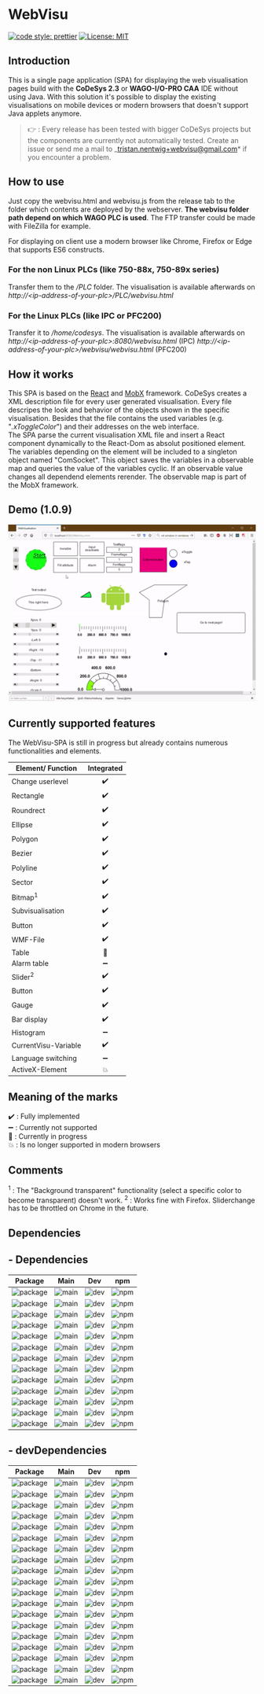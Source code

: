 # WebVisu
[![code style: prettier](https://img.shields.io/badge/code_style-prettier-ff69b4.svg?style=flat-square)](https://github.com/prettier/prettier)
[![License: MIT](https://img.shields.io/badge/License-MIT-yellow.svg)](https://opensource.org/licenses/MIT)
## Introduction

This is a single page application (SPA) for displaying the web visualisation pages build with the **CoDeSys 2.3** or **WAGO-I/O-PRO CAA** IDE without using Java. With this solution it's possible to display the existing visualisations on mobile devices or modern browsers that doesn't support Java applets anymore.

> :point_right: : Every release has been tested with bigger CoDeSys projects but the components are currently not automatically tested. Create an issue or send me a mail to \_tristan.nentwig+webvisu@gmail.com* if you encounter a problem.

## How to use

Just copy the webvisu.html and webvisu.js from the release tab to the folder which contents are deployed by the webserver. **The webvisu folder path depend on which WAGO PLC is used**. The FTP transfer could be made with FileZilla for example.

For displaying on client use a modern browser like Chrome, Firefox or Edge that supports ES6 constructs.

### For the non Linux PLCs (like 750-88x, 750-89x series)

Transfer them to the _/PLC_ folder. The visualisation is available afterwards on  
_http://\<ip-address-of-your-plc>/PLC/webvisu.html_

### For the Linux PLCs (like IPC or PFC200)

Transfer it to _/home/codesys_. The visualisation is available afterwards on  
_http://\<ip-address-of-your-plc>:8080/webvisu.html_ (IPC)
_http://\<ip-address-of-your-plc>/webvisu/webvisu.html_ (PFC200)

## How it works

This SPA is based on the [React](https://github.com/facebook/react) and [MobX](https://github.com/mobxjs/mobx) framework. CoDeSys creates a XML description file for every user generated visualisation. Every file descripes the look and behavior of the objects shown in the specific visualisation. Besides that the file contains the used variables (e.g. "_.xToggleColor_") and their addresses on the web interface.  
The SPA parse the current visualisation XML file and insert a React component dynamically to the React-Dom as absolut positioned element. The variables depending on the element will be included to a singleton object named "ComSocket". This object saves the variables in a observable map and queries the value of the variables cyclic. If an observable value changes all dependend elements rerender. The observable map is part of the MobX framework.

## Demo (1.0.9)

<p align="center"> 
<img src="./img/demo.gif">
</p>

## Currently supported features

The WebVisu-SPA is still in progress but already contains numerous functionalities and elements.

| Element/ Function    |     Integrated     |
| -------------------- | :----------------: |
| Change userlevel     | :heavy_check_mark: |
| Rectangle            | :heavy_check_mark: |
| Roundrect            | :heavy_check_mark: |
| Ellipse              | :heavy_check_mark: |
| Polygon              | :heavy_check_mark: |
| Bezier               | :heavy_check_mark: |
| Polyline             | :heavy_check_mark: |
| Sector               | :heavy_check_mark: |
| Bitmap<sup>1</sup>   | :heavy_check_mark: |
| Subvisualisation     | :heavy_check_mark: |
| Button               | :heavy_check_mark: |
| WMF-File             | :heavy_check_mark: |
| Table                |      :wrench:      |
| Alarm table          | :heavy_minus_sign: |
| Slider<sup>2</sup>   | :heavy_check_mark: |
| Button               | :heavy_check_mark: |
| Gauge                | :heavy_check_mark: |
| Bar display          | :heavy_check_mark: |
| Histogram            | :heavy_minus_sign: |
| CurrentVisu-Variable | :heavy_check_mark: |
| Language switching   | :heavy_minus_sign: |
| ActiveX-Element      |    :collision:     |

## Meaning of the marks

:heavy_check_mark: : Fully implemented  
:heavy_minus_sign: : Currently not supported  
:wrench: : Currently in progress  
:collision: : Is no longer supported in modern browsers

## Comments

<sup>1</sup> : The "Background transparent" functionality (select a specific color to become transparent) doesn't work.
<sup>2</sup> : Works fine with Firefox. Sliderchange has to be throttled on Chrome in the future.

## Dependencies

## - Dependencies

|        Package      |         Main        |         Dev         |         npm         |
| ------------------- | ------------------- | ------------------- | ------------------- |
| ![package](https://img.shields.io/badge/-%40material--ui%2Fcore-gray) | ![main](https://img.shields.io/github/package-json/dependency-version/Ekristoffe/WebVisu/@material-ui/core?label=) | ![dev](https://img.shields.io/github/package-json/dependency-version/Ekristoffe/WebVisu/@material-ui/core/Dev?label=) | ![npm](https://img.shields.io/npm/v/@material-ui/core?label=) |
| ![package](https://img.shields.io/badge/-idb--keyval-gray) | ![main](https://img.shields.io/github/package-json/dependency-version/Ekristoffe/WebVisu/idb-keyval?label=) | ![dev](https://img.shields.io/github/package-json/dependency-version/Ekristoffe/WebVisu/idb-keyval/Dev?label=) | ![npm](https://img.shields.io/npm/v/idb-keyval?label=) |
| ![package](https://img.shields.io/badge/-jszip-gray) | ![main](https://img.shields.io/github/package-json/dependency-version/Ekristoffe/WebVisu/jszip?label=) | ![dev](https://img.shields.io/github/package-json/dependency-version/Ekristoffe/WebVisu/jszip/Dev?label=) | ![npm](https://img.shields.io/npm/v/jszip?label=) |
| ![package](https://img.shields.io/badge/-mobx-gray) | ![main](https://img.shields.io/github/package-json/dependency-version/Ekristoffe/WebVisu/mobx?label=) | ![dev](https://img.shields.io/github/package-json/dependency-version/Ekristoffe/WebVisu/mobx/Dev?label=) | ![npm](https://img.shields.io/npm/v/mobx?label=) |
| ![package](https://img.shields.io/badge/-mobx--react-gray) | ![main](https://img.shields.io/github/package-json/dependency-version/Ekristoffe/WebVisu/mobx-react?label=) | ![dev](https://img.shields.io/github/package-json/dependency-version/Ekristoffe/WebVisu/mobx-react/Dev?label=) | ![npm](https://img.shields.io/npm/v/mobx-react?label=) |
| ![package](https://img.shields.io/badge/-mobx--react--lite-gray) | ![main](https://img.shields.io/github/package-json/dependency-version/Ekristoffe/WebVisu/mobx-react-lite?label=) | ![dev](https://img.shields.io/github/package-json/dependency-version/Ekristoffe/WebVisu/mobx-react-lite/Dev?label=) | ![npm](https://img.shields.io/npm/v/mobx-react-lite?label=) |
| ![package](https://img.shields.io/badge/-react-gray) | ![main](https://img.shields.io/github/package-json/dependency-version/Ekristoffe/WebVisu/react?label=) | ![dev](https://img.shields.io/github/package-json/dependency-version/Ekristoffe/WebVisu/react/Dev?label=) | ![npm](https://img.shields.io/npm/v/react?label=) |
| ![package](https://img.shields.io/badge/-react--dom-gray) | ![main](https://img.shields.io/github/package-json/dependency-version/Ekristoffe/WebVisu/react-dom?label=) | ![dev](https://img.shields.io/github/package-json/dependency-version/Ekristoffe/WebVisu/react-dom/Dev?label=) | ![npm](https://img.shields.io/npm/v/react-dom?label=) |
| ![package](https://img.shields.io/badge/-react--error--boundary-gray) | ![main](https://img.shields.io/github/package-json/dependency-version/Ekristoffe/WebVisu/react-error-boundary?label=) | ![dev](https://img.shields.io/github/package-json/dependency-version/Ekristoffe/WebVisu/react-error-boundary/Dev?label=) | ![npm](https://img.shields.io/npm/v/react-error-boundary?label=) |
| ![package](https://img.shields.io/badge/-react--hooks-gray) | ![main](https://img.shields.io/github/package-json/dependency-version/Ekristoffe/WebVisu/react-hooks?label=) | ![dev](https://img.shields.io/github/package-json/dependency-version/Ekristoffe/WebVisu/react-hooks/Dev?label=) | ![npm](https://img.shields.io/npm/v/react-hooks?label=) |
| ![package](https://img.shields.io/badge/-react--uid-gray) | ![main](https://img.shields.io/github/package-json/dependency-version/Ekristoffe/WebVisu/react-uid?label=) | ![dev](https://img.shields.io/github/package-json/dependency-version/Ekristoffe/WebVisu/react-uid/Dev?label=) | ![npm](https://img.shields.io/npm/v/react-uid?label=) |
| ![package](https://img.shields.io/badge/-reactjs--popup-gray) | ![main](https://img.shields.io/github/package-json/dependency-version/Ekristoffe/WebVisu/reactjs-popup?label=) | ![dev](https://img.shields.io/github/package-json/dependency-version/Ekristoffe/WebVisu/reactjs-popup/Dev?label=) | ![npm](https://img.shields.io/npm/v/reactjs-popup?label=) |
| ![package](https://img.shields.io/badge/-sprintf--js-gray) | ![main](https://img.shields.io/github/package-json/dependency-version/Ekristoffe/WebVisu/sprintf-js?label=) | ![dev](https://img.shields.io/github/package-json/dependency-version/Ekristoffe/WebVisu/sprintf-js/Dev?label=) | ![npm](https://img.shields.io/npm/v/sprintf-js?label=) |

## - devDependencies

|        Package      |         Main        |         Dev         |         npm         |
| ------------------- | ------------------- | ------------------- | ------------------- |
| ![package](https://img.shields.io/badge/-%40types%2Freact-gray) | ![main](https://img.shields.io/github/package-json/dependency-version/Ekristoffe/WebVisu/dev/@types/react?label=) | ![dev](https://img.shields.io/github/package-json/dependency-version/Ekristoffe/WebVisu/dev/@types/react/Dev?label=) | ![npm](https://img.shields.io/npm/v/@types/react?label=) |
| ![package](https://img.shields.io/badge/-%40types%2Freact--dom-gray) | ![main](https://img.shields.io/github/package-json/dependency-version/Ekristoffe/WebVisu/dev/@types/react-dom?label=) | ![dev](https://img.shields.io/github/package-json/dependency-version/Ekristoffe/WebVisu/dev/@types/react-dom/Dev?label=) | ![npm](https://img.shields.io/npm/v/@types/react-dom?label=) |
| ![package](https://img.shields.io/badge/-%40types%2Fsprintf--js-gray) | ![main](https://img.shields.io/github/package-json/dependency-version/Ekristoffe/WebVisu/dev/@types/sprintf-js?label=) | ![dev](https://img.shields.io/github/package-json/dependency-version/Ekristoffe/WebVisu/dev/@types/sprintf-js/Dev?label=) | ![npm](https://img.shields.io/npm/v/@types/sprintf-js?label=) |
| ![package](https://img.shields.io/badge/-%40typescript--eslint%2Feslint--plugin-gray) | ![main](https://img.shields.io/github/package-json/dependency-version/Ekristoffe/WebVisu/dev/@typescript-eslint/eslint-plugin?label=) | ![dev](https://img.shields.io/github/package-json/dependency-version/Ekristoffe/WebVisu/dev/@typescript-eslint/eslint-plugin/Dev?label=) | ![npm](https://img.shields.io/npm/v/@typescript-eslint/eslint-plugin?label=) |
| ![package](https://img.shields.io/badge/-%40typescript--eslint%2Fparser-gray) | ![main](https://img.shields.io/github/package-json/dependency-version/Ekristoffe/WebVisu/dev/@typescript-eslint/parser?label=) | ![dev](https://img.shields.io/github/package-json/dependency-version/Ekristoffe/WebVisu/dev/@typescript-eslint/parser/Dev?label=) | ![npm](https://img.shields.io/npm/v/@typescript-eslint/parser?label=) |
| ![package](https://img.shields.io/badge/-css--loader-gray) | ![main](https://img.shields.io/github/package-json/dependency-version/Ekristoffe/WebVisu/dev/css-loader?label=) | ![dev](https://img.shields.io/github/package-json/dependency-version/Ekristoffe/WebVisu/dev/css-loader/Dev?label=) | ![npm](https://img.shields.io/npm/v/css-loader?label=) |
| ![package](https://img.shields.io/badge/-eslint-gray) | ![main](https://img.shields.io/github/package-json/dependency-version/Ekristoffe/WebVisu/dev/eslint?label=) | ![dev](https://img.shields.io/github/package-json/dependency-version/Ekristoffe/WebVisu/dev/eslint/Dev?label=) | ![npm](https://img.shields.io/npm/v/eslint?label=) |
| ![package](https://img.shields.io/badge/-eslint--config--prettier-gray) | ![main](https://img.shields.io/github/package-json/dependency-version/Ekristoffe/WebVisu/dev/eslint-config-prettier?label=) | ![dev](https://img.shields.io/github/package-json/dependency-version/Ekristoffe/WebVisu/dev/eslint-config-prettier/Dev?label=) | ![npm](https://img.shields.io/npm/v/eslint-config-prettier?label=) |
| ![package](https://img.shields.io/badge/-eslint--loader-gray) | ![main](https://img.shields.io/github/package-json/dependency-version/Ekristoffe/WebVisu/dev/eslint-loader?label=) | ![dev](https://img.shields.io/github/package-json/dependency-version/Ekristoffe/WebVisu/dev/eslint-loader/Dev?label=) | ![npm](https://img.shields.io/npm/v/eslint-loader?label=) |
| ![package](https://img.shields.io/badge/-eslint--plugin--prettier-gray) | ![main](https://img.shields.io/github/package-json/dependency-version/Ekristoffe/WebVisu/dev/eslint-plugin-prettier?label=) | ![dev](https://img.shields.io/github/package-json/dependency-version/Ekristoffe/WebVisu/dev/eslint-plugin-prettier/Dev?label=) | ![npm](https://img.shields.io/npm/v/eslint-plugin-prettier?label=) |
| ![package](https://img.shields.io/badge/-eslint--plugin--react--hooks-gray) | ![main](https://img.shields.io/github/package-json/dependency-version/Ekristoffe/WebVisu/dev/eslint-plugin-react-hooks?label=) | ![dev](https://img.shields.io/github/package-json/dependency-version/Ekristoffe/WebVisu/dev/eslint-plugin-react-hooks/Dev?label=) | ![npm](https://img.shields.io/npm/v/eslint-plugin-react-hooks?label=) |
| ![package](https://img.shields.io/badge/-html--webpack--plugin-gray) | ![main](https://img.shields.io/github/package-json/dependency-version/Ekristoffe/WebVisu/dev/html-webpack-plugin?label=) | ![dev](https://img.shields.io/github/package-json/dependency-version/Ekristoffe/WebVisu/dev/html-webpack-plugin/Dev?label=) | ![npm](https://img.shields.io/npm/v/html-webpack-plugin?label=) |
| ![package](https://img.shields.io/badge/-prettier-gray) | ![main](https://img.shields.io/github/package-json/dependency-version/Ekristoffe/WebVisu/dev/prettier?label=) | ![dev](https://img.shields.io/github/package-json/dependency-version/Ekristoffe/WebVisu/dev/prettier/Dev?label=) | ![npm](https://img.shields.io/npm/v/prettier?label=) |
| ![package](https://img.shields.io/badge/-source--map--loader-gray) | ![main](https://img.shields.io/github/package-json/dependency-version/Ekristoffe/WebVisu/dev/source-map-loader?label=) | ![dev](https://img.shields.io/github/package-json/dependency-version/Ekristoffe/WebVisu/dev/source-map-loader/Dev?label=) | ![npm](https://img.shields.io/npm/v/source-map-loader?label=) |
| ![package](https://img.shields.io/badge/-style--loader-gray) | ![main](https://img.shields.io/github/package-json/dependency-version/Ekristoffe/WebVisu/dev/style-loader?label=) | ![dev](https://img.shields.io/github/package-json/dependency-version/Ekristoffe/WebVisu/dev/style-loader/Dev?label=) | ![npm](https://img.shields.io/npm/v/style-loader?label=) |
| ![package](https://img.shields.io/badge/-ts--loader-gray) | ![main](https://img.shields.io/github/package-json/dependency-version/Ekristoffe/WebVisu/dev/ts-loader?label=) | ![dev](https://img.shields.io/github/package-json/dependency-version/Ekristoffe/WebVisu/dev/ts-loader/Dev?label=) | ![npm](https://img.shields.io/npm/v/ts-loader?label=) |
| ![package](https://img.shields.io/badge/-typescript-gray) | ![main](https://img.shields.io/github/package-json/dependency-version/Ekristoffe/WebVisu/dev/typescript?label=) | ![dev](https://img.shields.io/github/package-json/dependency-version/Ekristoffe/WebVisu/dev/typescript/Dev?label=) | ![npm](https://img.shields.io/npm/v/typescript?label=) |
| ![package](https://img.shields.io/badge/-webpack-gray) | ![main](https://img.shields.io/github/package-json/dependency-version/Ekristoffe/WebVisu/dev/webpack?label=) | ![dev](https://img.shields.io/github/package-json/dependency-version/Ekristoffe/WebVisu/dev/webpack/Dev?label=) | ![npm](https://img.shields.io/npm/v/webpack?label=) |
| ![package](https://img.shields.io/badge/-webpack--cli-gray) | ![main](https://img.shields.io/github/package-json/dependency-version/Ekristoffe/WebVisu/dev/webpack-cli?label=) | ![dev](https://img.shields.io/github/package-json/dependency-version/Ekristoffe/WebVisu/dev/webpack-cli/Dev?label=) | ![npm](https://img.shields.io/npm/v/webpack-cli?label=) |
